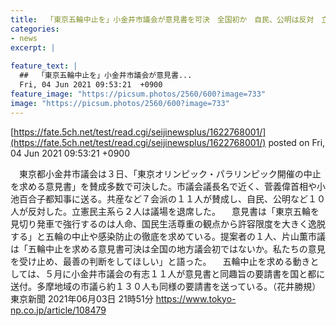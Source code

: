 ```yaml
---
title:  「東京五輪中止を」小金井市議会が意見書を可決　全国初か　自民、公明は反対　立憲は退席  
categories:
- news
excerpt: |
  
feature_text: |
  ##  「東京五輪中止を」小金井市議会が意見書...
  Fri, 04 Jun 2021 09:53:21  +0900
feature_image: "https://picsum.photos/2560/600?image=733"
image: "https://picsum.photos/2560/600?image=733"
---
```


[https://fate.5ch.net/test/read.cgi/seijinewsplus/1622768001/](https://fate.5ch.net/test/read.cgi/seijinewsplus/1622768001/)
posted on Fri, 04 Jun 2021 09:53:21  +0900

<!--more-->

　東京都小金井市議会は３日、「東京オリンピック・パラリンピック開催の中止を求める意見書」を賛成多数で可決した。市議会議長名で近く、菅義偉首相や小池百合子都知事に送る。共産など７会派の１１人が賛成し、自民、公明など１０人が反対した。立憲民主系ら２人は議場を退席した。 　意見書は「東京五輪を見切り発車で強行するのは人命、国民生活尊重の観点から許容限度を大きく逸脱する」と五輪の中止や感染防止の徹底を求めている。提案者の１人、片山薫市議は「五輪中止を求める意見書可決は全国の地方議会初ではないか。私たちの意見を受け止め、最善の判断をしてほしい」と語った。 　五輪中止を求める動きとしては、５月に小金井市議会の有志１１人が意見書と同趣旨の要請書を国と都に送付。多摩地域の市議ら約１３０人も同様の要請書を送っている。（花井勝規） 東京新聞 2021年06月03日 21時51分 https://www.tokyo-np.co.jp/article/108479
